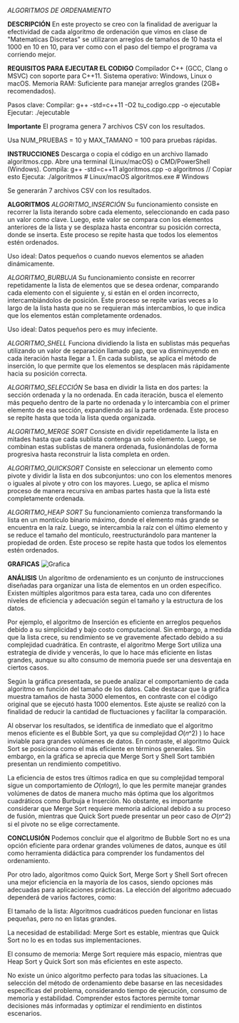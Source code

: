 *ALGORITMOS DE ORDENAMIENTO*

**DESCRIPCIÓN**
En este proyecto se creo con la finalidad de averiguar la efectividad de cada algoritmo de ordenación que vimos en clase de "Matematicas Discretas"
se utilizaron arreglos de tamaños de 10 hasta el 1000 en 10 en 10, para ver como con el paso del tiempo el programa va corriendo mejor. 


**REQUISITOS PARA EJECUTAR EL CODIGO**
Compilador C++ (GCC, Clang o MSVC) con soporte para C++11.
Sistema operativo: Windows, Linux o macOS.
Memoria RAM: Suficiente para manejar arreglos grandes (2GB+ recomendados).

Pasos clave:
Compilar:
g++ -std=c++11 -O2 tu_codigo.cpp -o ejecutable
Ejecutar:
./ejecutable

**Importante**
El programa genera 7 archivos CSV con los resultados.

Usa NUM_PRUEBAS = 10 y MAX_TAMANO = 100 para pruebas rápidas.



**INSTRUCCIONES**
Descarga o copia el código en un archivo llamado algoritmos.cpp.
Abre una terminal (Linux/macOS) o CMD/PowerShell (Windows).
Compila:
g++ -std=c++11 algoritmos.cpp -o algoritmos // Copiar esto
Ejecuta:
./algoritmos        # Linux/macOS
algoritmos.exe      # Windows

Se generarán 7 archivos CSV con los resultados.


**ALGORITMOS**
_ALGORITMO_INSERCIÓN_
Su funcionamiento consiste en recorrer la lista iterando sobre cada elemento, seleccionando en cada paso un valor como clave. 
Luego, este valor se compara con los elementos anteriores de la lista y se desplaza hasta encontrar su posición correcta,
donde se inserta. Este proceso se repite hasta que todos los elementos estén ordenados.

Uso ideal: Datos pequeños o cuando nuevos elementos se añaden dinámicamente.


_ALGORITMO_BURBUJA_
Su funcionamiento consiste en recorrer repetidamente la lista de elementos que se desea ordenar, comparando cada elemento con 
el siguiente y, si están en el orden incorrecto, intercambiándolos de posición. Este proceso se repite varias veces a lo largo 
de la lista hasta que no se requieran más intercambios, lo que indica que los elementos están completamente ordenados.

Uso ideal: Datos pequeños pero es muy infeciente.

_ALGORITMO_SHELL_
Funciona dividiendo la lista en sublistas más pequeñas utilizando un valor de separación llamado gap, que va disminuyendo 
en cada iteración hasta llegar a 1. En cada sublista, se aplica el método de inserción, lo que permite que los elementos se
desplacen más rápidamente hacia su posición correcta.

_ALGORITMO_SELECCIÓN_
Se basa en dividir la lista en dos partes: la sección ordenada y la no ordenada. En cada iteración, busca el elemento 
más pequeño dentro de la parte no ordenada y lo intercambia con el primer elemento de esa sección, expandiendo así la 
parte ordenada. Este proceso se repite hasta que toda la lista queda organizada.


_ALGORITMO_MERGE SORT_
Consiste en dividir repetidamente la lista en mitades hasta que cada sublista contenga un solo elemento. Luego, se combinan estas sublistas de manera ordenada, fusionándolas de forma progresiva hasta reconstruir la lista completa en orden. 

_ALGORITMO_QUICKSORT_
Consiste en seleccionar un elemento como pivote y dividir la lista en dos subconjuntos: uno con los elementos menores o iguales al pivote y otro con los mayores. Luego, se aplica el mismo proceso de manera recursiva en ambas partes hasta que la lista esté completamente ordenada.

_ALGORITMO_HEAP SORT_
Su funcionamiento comienza transformando la lista en un montículo binario máximo, donde el elemento más grande se encuentra en la raíz. Luego, se intercambia la raíz con el último elemento y se reduce el tamaño del montículo, reestructurándolo para mantener la propiedad de orden. Este proceso se repite hasta que todos los elementos estén ordenados.


**GRAFICAS**
![Grafica](https://github.com/user-attachments/assets/6166c789-e026-4a77-9a6c-847aa8a21f2c)


**ANÁLISIS**
Un algoritmo de ordenamiento es un conjunto de instrucciones diseñadas para organizar una lista de elementos en un orden específico. Existen múltiples algoritmos para esta tarea, cada uno con diferentes niveles de eficiencia y adecuación según el tamaño y la estructura de los datos.

Por ejemplo, el algoritmo de Inserción es eficiente en arreglos pequeños debido a su simplicidad y bajo costo computacional. Sin embargo, a medida que la lista crece, su rendimiento se ve gravemente afectado debido a su complejidad cuadrática. En contraste, el algoritmo Merge Sort utiliza una estrategia de divide y vencerás, lo que lo hace más eficiente en listas grandes, aunque su alto consumo de memoria puede ser una desventaja en ciertos casos.

Según la gráfica presentada, se puede analizar el comportamiento de cada algoritmo en función del tamaño de los datos.
Cabe destacar que la gráfica muestra tamaños de hasta 3000 elementos, en contraste con el código original que se ejecutó hasta 1000 elementos. Este ajuste se realizó con la finalidad de reducir la cantidad de fluctuaciones y facilitar la comparación.

Al observar los resultados, se identifica de inmediato que el algoritmo menos eficiente es el Bubble Sort, ya que su complejidad 𝑂(𝑛^2)
 ) lo hace inviable para grandes volúmenes de datos. En contraste, el algoritmo Quick Sort se posiciona como el más eficiente en términos generales. Sin embargo, en la gráfica se aprecia que Merge Sort y Shell Sort también presentan un rendimiento competitivo.

La eficiencia de estos tres últimos radica en que su complejidad temporal sigue un comportamiento de 𝑂(𝑛log𝑛), lo que les permite manejar grandes volúmenes de datos de manera mucho más óptima que los algoritmos cuadráticos como Burbuja e Inserción. No obstante, es importante considerar que Merge Sort requiere memoria adicional debido a su proceso de fusión, mientras que Quick Sort puede presentar un peor caso de 𝑂(𝑛^2) si el pivote no se elige correctamente.




**CONCLUSIÓN**
Podemos concluir que el algoritmo de Bubble Sort no es una opción eficiente para ordenar grandes volúmenes de datos, aunque es útil como herramienta didáctica para comprender los fundamentos del ordenamiento.

Por otro lado, algoritmos como Quick Sort, Merge Sort y Shell Sort ofrecen una mejor eficiencia en la mayoría de los casos, siendo opciones más adecuadas para aplicaciones prácticas. La elección del algoritmo adecuado dependerá de varios factores, como:

El tamaño de la lista: Algoritmos cuadráticos pueden funcionar en listas pequeñas, pero no en listas grandes.

La necesidad de estabilidad: Merge Sort es estable, mientras que Quick Sort no lo es en todas sus implementaciones.

El consumo de memoria: Merge Sort requiere más espacio, mientras que Heap Sort y Quick Sort son más eficientes en este aspecto.

No existe un único algoritmo perfecto para todas las situaciones. La selección del método de ordenamiento debe basarse en las necesidades específicas del problema, considerando tiempo de ejecución, consumo de memoria y estabilidad. Comprender estos factores permite tomar decisiones más informadas y optimizar el rendimiento en distintos escenarios.

